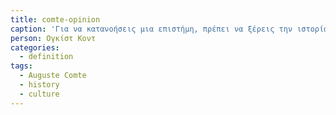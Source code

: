 ```yaml
---
title: comte-opinion
caption: 'Για να κατανοήσεις μια επιστήμη, πρέπει να ξέρεις την ιστορία της.'
person: Ογκίστ Κοντ
categories:
  - definition
tags:
  - Auguste Comte
  - history
  - culture
---
```

